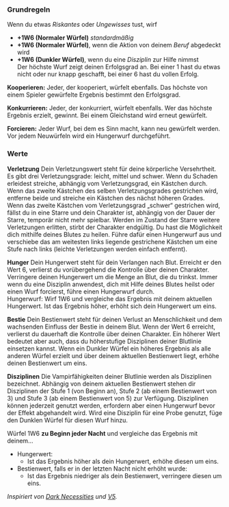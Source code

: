 ### Grundregeln

Wenn du etwas *Riskantes* oder *Ungewisses* tust, wirf
+ **+1W6 (Normaler Würfel)** *standardmäßig*
+ **+1W6 (Normaler Würfel)**, wenn die Aktion von deinem *Beruf* abgedeckt wird  
+ **+1W6 (Dunkler Würfel)**, wenn du eine *Disziplin* zur Hilfe nimmst  
Der höchste Wurf zeigt deinen Erfolgsgrad an.
Bei einer 1 hast du etwas nicht oder nur knapp geschafft, bei einer 6 hast du vollen Erfolg.  
  
**Kooperieren:** Jeder, der kooperiert, würfelt ebenfalls. Das höchste von einem Spieler gewürfelte Ergebnis bestimmt den Erfolgsgrad.

**Konkurrieren:** Jeder, der konkurriert, würfelt ebenfalls. Wer das höchste Ergebnis erzielt, gewinnt. Bei einem Gleichstand wird erneut gewürfelt.

**Forcieren:** Jeder Wurf, bei dem es Sinn macht, kann neu gewürfelt werden. Vor jedem Neuwürfeln wird ein Hungerwurf durchgeführt.

  
### Werte

**Verletzung**
Dein Verletzungswert steht für deine körperliche Versehrtheit. Es gibt drei Verletzungsgrade: leicht, mittel und schwer. Wenn du Schaden erleidest streiche, abhängig vom Verletzungsgrad, ein Kästchen durch. Wenn das zweite Kästchen des selben Verletzungsgrades gestrichen wird, entferne beide und streiche ein Kästchen des nächst höheren Grades. Wenn das zweite Kästchen vom Verletzungsgrad „schwer“ gestrichen wird, fällst du in eine Starre und dein Charakter ist, abhängig von der Dauer der Starre, temporär nicht mehr spielbar. Werden im Zustand der Starre weitere Verletzungen erlitten, stirbt der Charakter endgültig. Du hast die Möglichkeit dich mithilfe deines Blutes zu heilen. Führe dafür einen Hungerwurf aus und verschiebe das am weitesten links liegende gestrichene Kästchen um eine Stufe nach links (leichte Verletzungen werden einfach entfernt).

**Hunger**
Dein Hungerwert steht für dein Verlangen nach Blut. Erreicht er den Wert 6, verlierst du vorübergehend die Kontrolle über deinen Charakter. Verringere deinen Hungerwert um die Menge an Blut, die du trinkst. Immer wenn du eine Disziplin anwendest, dich mit Hilfe deines Blutes heilst oder einen Wurf forcierst, führe einen Hungerwurf durch.  
Hungerwurf: Wirf 1W6 und vergleiche das Ergebnis mit deinem aktuellen Hungerwert. Ist das Ergebnis höher, erhöht sich dein Hungerwert um eins.    

**Bestie**
Dein Bestienwert steht für deinen Verlust an Menschlichkeit und dem wachsenden Einfluss der Bestie in deinem Blut. Wenn der Wert 6 erreicht, verlierst du dauerhaft die Kontrolle über deinen Charakter. Ein höherer Wert bedeutet aber auch, dass du höherstufige Disziplinen deiner Blutlinie einsetzen kannst. Wenn ein Dunkler Würfel ein höheres Ergebnis als alle anderen Würfel erzielt und über deinem aktuellen Bestienwert liegt, erhöhe deinen Bestienwert um eins.

**Disziplinen**
Die Vampirfähigkeiten deiner Blutlinie werden als Disziplinen bezeichnet. Abhängig von deinem aktuellen Bestienwert stehen dir Disziplinen der Stufe 1 (von Beginn an), Stufe 2 (ab einem Bestienwert von 3) und Stufe 3 (ab einem Bestienwert von 5) zur Verfügung. Disziplinen können jederzeit genutzt werden, erfordern aber einen Hungerwurf bevor der Effekt abgehandelt wird. Wird eine Disziplin für eine Probe genutzt, füge den Dunklen Würfel für diesen Wurf hinzu.

  
Würfel 1W6 **zu Beginn jeder Nacht** und vergleiche das Ergebnis mit deinem…
* Hungerwert:
	* Ist das Ergebnis höher als dein Hungerwert, erhöhe diesen um eins.
* Bestienwert, falls er in der letzten Nacht nicht erhöht wurde:
	* Ist das Ergebnis niedriger als dein Bestienwert, verringere diesen um eins.



*Inspiriert von [Dark Necessities](https://arktostideborn.itch.io/dark-necessities) und [V5](https://www.paradoxinteractive.com/games/world-of-darkness/discover-world-of-darkness/vampire-the-masquerade).*